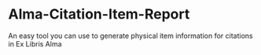 # Alma-Citation-Item-Report
An easy tool you can use to generate physical item information for citations in Ex Libris Alma
